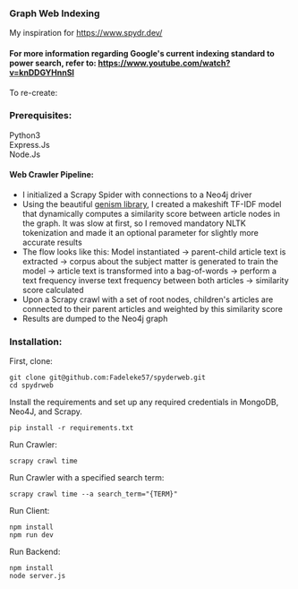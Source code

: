 ### Graph Web Indexing
My inspiration for https://www.spydr.dev/
#### For more information regarding Google's current indexing standard to power search, refer to: https://www.youtube.com/watch?v=knDDGYHnnSI

To re-create:
### Prerequisites:
Python3<br>
Express.Js<br>
Node.Js<br>

<h4>
 Web Crawler Pipeline:
</h4>  
<ul>
 <li>I initialized a Scrapy Spider with connections to a Neo4j driver</li>
 <li>Using the beautiful <a href="https://radimrehurek.com/gensim/">genism library</a>, I created a makeshift TF-IDF model that dynamically computes a similarity score between article nodes in the graph. It was slow at first, so I removed mandatory NLTK tokenization and made it an optional parameter for slightly more accurate results</li>
 <li>The flow looks like this: Model instantiated -> parent-child article text is extracted -> corpus about the subject matter is generated to train the model -> article text is transformed into a bag-of-words -> perform a text frequency inverse text frequency between both articles -> similarity score calculated </li>
 <li>Upon a Scrapy crawl with a set of root nodes, children's articles are connected to their parent articles and weighted by this similarity score</li>
 <li>Results are dumped to the Neo4j graph</li>
</ul>

### Installation:
First, clone:
```
git clone git@github.com:Fadeleke57/spyderweb.git
cd spydrweb
```

Install the requirements and set up any required credentials in MongoDB, Neo4J, and Scrapy.
```
pip install -r requirements.txt
```

Run Crawler:
```
scrapy crawl time
```

Run Crawler with a specified search term:
```
scrapy crawl time --a search_term="{TERM}"
```

Run Client:
```
npm install
npm run dev
```

Run Backend:
```
npm install
node server.js
```









